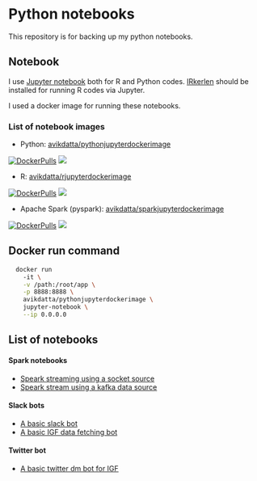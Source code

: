 # Python notebooks
This repository is for backing up my python notebooks.

## Notebook
I use [Jupyter notebook](http://jupyter.org/) both for R and Python codes. [IRkerlen](https://github.com/IRkernel/IRkernel) should be installed for running R codes via Jupyter. 

I used a docker image for running these notebooks. 

### List of notebook images
* Python: [avikdatta/pythonjupyterdockerimage](https://hub.docker.com/r/avikdatta/pythonjupyterdockerimage/) 

[![DockerPulls](https://img.shields.io/docker/pulls/avikdatta/pythonjupyterdockerimage.svg)](https://registry.hub.docker.com/u/avikdatta/pythonjupyterdockerimage/) [![](https://images.microbadger.com/badges/image/avikdatta/pythonjupyterdockerimage.svg)](https://microbadger.com/images/avikdatta/pythonjupyterdockerimage)

* R: [avikdatta/rjupyterdockerimage](https://hub.docker.com/r/avikdatta/rjupyterdockerimage/) 

[![DockerPulls](https://img.shields.io/docker/pulls/avikdatta/rjupyterdockerimage.svg)](https://registry.hub.docker.com/u/avikdatta/rjupyterdockerimage/) [![](https://images.microbadger.com/badges/image/avikdatta/rjupyterdockerimage.svg)](https://microbadger.com/images/avikdatta/rjupyterdockerimage)

* Apache Spark (pyspark): [avikdatta/sparkjupyterdockerimage](https://hub.docker.com/r/avikdatta/sparkjupyterdockerimage/)

[![DockerPulls](https://img.shields.io/docker/pulls/avikdatta/sparkjupyterdockerimage.svg)](https://registry.hub.docker.com/u/avikdatta/sparkjupyterdockerimage/) [![](https://images.microbadger.com/badges/image/avikdatta/sparkjupyterdockerimage.svg)](https://microbadger.com/images/avikdatta/sparkjupyterdockerimage)

## Docker run command
```bash
  docker run 
    -it \
    -v /path:/root/app \
    -p 8888:8888 \
    avikdatta/pythonjupyterdockerimage \
    jupyter-notebook \
    --ip 0.0.0.0  
```
## List of notebooks

#### Spark notebooks
* [Speark streaming using a socket source](spark/spark_streaming/spark_streaming_socket.ipynb)
* [Speark stream using a kafka data source](spark/spark_streaming/spark_streaming_kafka.ipynb)

#### Slack bots
* [A basic slack bot](bot/slack/slack_bot_test1_20170714.ipynb)
* [A basic IGF data fetching bot](bot/slack/slack_bot_test2_20180206.ipynb)

#### Twitter bot
* [A basic twitter dm bot for IGF](bot/twitter_bot/basic_igf_tweet_dm_bot.ipynb)

